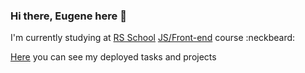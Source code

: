 ### Hi there, Eugene here 👋
I'm currently studying at [RS School](https://rs.school) [JS/Front-end](https://rs.school/js/) course  :neckbeard:  

[Here](https://rolling-scopes-school.github.io/eugenemp-JSFE2021Q1) you can see my deployed tasks and projects


<!--
**eugenemp/eugenemp** is a ✨ _special_ ✨ repository because its `README.md` (this file) appears on your GitHub profile.

Here are some ideas to get you started:

- 🔭 I’m currently working on ...
- 🌱 I’m currently learning ...
- 👯 I’m looking to collaborate on ...
- 🤔 I’m looking for help with ...
- 💬 Ask me about ...
- 📫 How to reach me: ...
- 😄 Pronouns: ...
- ⚡ Fun fact: ...
-->
